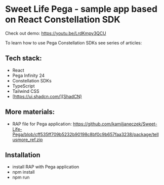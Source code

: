 # Sweet Life Pega - sample app based on React Constellation SDK

Check out demo: https://youtu.be/LrdKmpy3QCU

To learn how to use Pega Constellation SDKs see series of articles:

## Tech stack:
- React
- Pega Infinity 24
- Constellation SDKs
- TypeScript
- Tailwind CSS
- [https://ui.shadcn.com/](ShadCN)

## More materials:
- RAP file for Pega application: https://github.com/kamiljaneczek/Sweet-Life-Pega/blob/cff535ff709b5232b90198c8bf0c9b657faa3238/package/tellusmore_ref.zip

## Installation
- install RAP with Pega application
- npm install
- npm run
